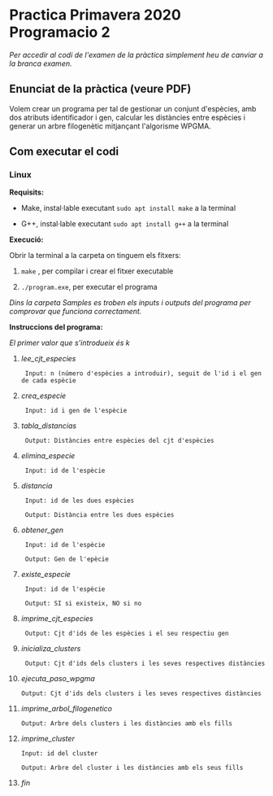 # Practica Primavera 2020 Programacio 2

*Per accedir al codi de l'examen de la pràctica simplement heu de canviar a la branca examen.*

## Enunciat de la pràctica (veure PDF)
Volem crear un programa per tal de gestionar un conjunt d'espècies, amb dos atributs identificador i gen, calcular les distàncies
entre espècies i generar un arbre filogenètic mitjançant l'algorisme WPGMA.

## Com executar el codi
### Linux
**Requisits:**

- Make, instal·lable executant `sudo apt install make` a la terminal
  
- G++, instal·lable executant `sudo apt install g++` a la terminal
  
**Execució:**

Obrir la terminal a la carpeta on tinguem els fitxers:
  
1. `make` , per compilar i crear el fitxer executable
  
2. `./program.exe`, per executar el programa

*Dins la carpeta Samples es troben els inputs i outputs del programa per comprovar que funciona correctament.*
  
**Instruccions del programa:**

*El primer valor que s'introdueix és k*

1. *lee_cjt_especies*

        Input: n (número d'espècies a introduir), seguit de l'id i el gen de cada espècie

2. *crea_especie*
    
        Input: id i gen de l'espècie
    
3. *tabla_distancias*

        Output: Distàncies entre espècies del cjt d'espècies
    
4. *elimina_especie*

        Input: id de l'espècie
  
5. *distancia*

        Input: id de les dues espècies
    
        Output: Distància entre les dues espècies
  
6. *obtener_gen*

        Input: id de l'espècie
    
        Output: Gen de l'epècie
    
7. *existe_especie*

        Input: id de l'espècie
    
        Output: SI si existeix, NO si no
    
8. *imprime_cjt_especies*

        Output: Cjt d'ids de les espècies i el seu respectiu gen

9. *inicializa_clusters*

        Output: Cjt d'ids dels clusters i les seves respectives distàncies
    
10. *ejecuta_paso_wpgma*

        Output: Cjt d'ids dels clusters i les seves respectives distàncies
    
11. *imprime_arbol_filogenetico*

        Output: Arbre dels clusters i les distàncies amb els fills
     
12. *imprime_cluster*

        Input: id del cluster

        Output: Arbre del cluster i les distàncies amb els seus fills

13. *fin*
    
  
